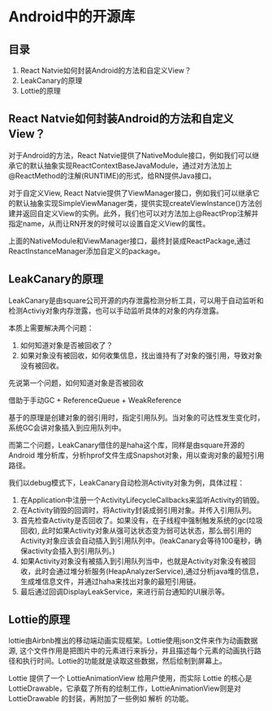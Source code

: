 # Android中的开源库

## 目录

1. React Natvie如何封装Android的方法和自定义View？
2. LeakCanary的原理
3. Lottie的原理

## React Natvie如何封装Android的方法和自定义View？

对于Android的方法，React Natvie提供了NativeModule接口，例如我们可以继承它的默认抽象实现ReactContextBaseJavaModule，通过对方法加上@ReactMethod的注解(RUNTIME)的形式，给RN提供Java接口。

对于自定义View, React Natvie提供了ViewManager接口，例如我们可以继承它的默认抽象实现SimpleViewManager类，提供实现createViewInstance()方法创建并返回自定义View的实例。此外，我们也可以对方法加上@ReactProp注解并指定name，从而让RN开发的时候可以设置自定义View的属性。

上面的NativeModule和ViewManager接口，最终封装成ReactPackage,通过ReactInstanceManager添加自定义的package。

## LeakCanary的原理

LeakCanary是由square公司开源的内存泄露检测分析工具，可以用于自动监听和检测Activiy对象内存泄露，也可以手动监听具体的对象的内存泄露。

本质上需要解决两个问题：
1. 如何知道对象是否被回收了？
2. 如果对象没有被回收，如何收集信息，找出谁持有了对象的强引用，导致对象没有被回收。

先说第一个问题，如何知道对象是否被回收

借助于手动GC + ReferenceQueue + WeakReference

基于的原理是创建对象的弱引用时，指定引用队列。当对象的可达性发生变化时，系统GC会讲对象插入到应用队列中。

而第二个问题，LeakCanary借住的是haha这个库，同样是由square开源的 Android 堆分析库，分析hprof文件生成Snapshot对象，用以查询对象的最短引用路径。

我们以debug模式下，LeakCanary自动检测Activity对象为例，具体过程：

1. 在Application中注册一个ActivityLifecycleCallbacks来监听Activity的销毁。
2. 在Activity销毁的回调时，将Activity封装成弱引用对象。并传入引用队列。
3. 首先检查Activity是否回收了。如果没有，在子线程中强制触发系统的gc(垃圾回收), 此时如果Activity对象从强可达状态变为弱可达状态，那么弱引用的Activity对象应该会自动插入到引用队列中。(leakCanary会等待100毫秒，确保activity会插入到引用队列。)
4. 如果Activity对象没有被插入到引用队列当中，也就是Activity对象没有被回收，此时会通过堆分析服务(HeapAnalyzerService),通过分析java堆的信息，生成堆信息文件，并通过haha来找出对象的最短引用链。
5. 最后通过回调DisplayLeakService，来进行前台通知的UI展示等。

## Lottie的原理

lottie由Airbnb推出的移动端动画实现框架。Lottie使用json文件来作为动画数据源, 这个文件作用是把图片中的元素进行来拆分，并且描述每个元素的动画执行路径和执行时间。Lottie的功能就是读取这些数据，然后绘制到屏幕上。

Lottie 提供了一个 LottieAnimationView 给用户使用，而实际 Lottie 的核心是 LottieDrawable，它承载了所有的绘制工作，LottieAnimationView则是对LottieDrawable 的封装，再附加了一些例如 解析 的功能。